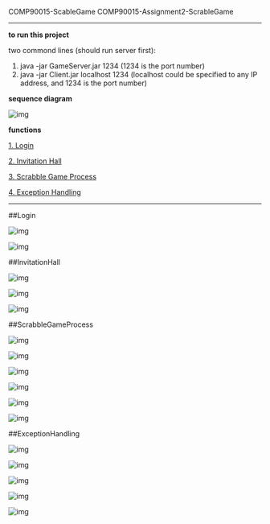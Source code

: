 COMP90015-ScableGame
COMP90015-Assignment2-ScrableGame

***

**to run this project**

two commond lines (should run server first):
1. java -jar GameServer.jar 1234 (1234 is the port number)
2. java -jar Client.jar localhost 1234 (localhost could be specified to any IP address, and 1234 is the port number)

**sequence diagram**

![img](https://github.com/GuannanDunkLi/COMP90015-ScrableGame/images/overview.png)

**functions**

[1. Login](#Login)

[2. Invitation Hall](#InvitationHall)

[3. Scrabble Game Process](#ScrabbleGameProcess)

[4. Exception Handling](#ExceptionHandling)

***

##Login

![img](https://github.com/GuannanDunkLi/COMP90015-ScrableGame/images/login1.png)

![img](https://github.com/GuannanDunkLi/COMP90015-ScrableGame/images/login2.png)

##InvitationHall

![img](https://github.com/GuannanDunkLi/COMP90015-ScrableGame/images/inv1.png)

![img](https://github.com/GuannanDunkLi/COMP90015-ScrableGame/images/inv2.png)

![img](https://github.com/GuannanDunkLi/COMP90015-ScrableGame/images/inv3.png)

##ScrabbleGameProcess

![img](https://github.com/GuannanDunkLi/COMP90015-ScrableGame/images/pro1.png)

![img](https://github.com/GuannanDunkLi/COMP90015-ScrableGame/images/pro2.png)

![img](https://github.com/GuannanDunkLi/COMP90015-ScrableGame/images/pro3.png)

![img](https://github.com/GuannanDunkLi/COMP90015-ScrableGame/images/pro4.png)

![img](https://github.com/GuannanDunkLi/COMP90015-ScrableGame/images/pro5.png)

![img](https://github.com/GuannanDunkLi/COMP90015-ScrableGame/images/pro6.png)

##ExceptionHandling

![img](https://github.com/GuannanDunkLi/COMP90015-ScrableGame/images/exc1.png)

![img](https://github.com/GuannanDunkLi/COMP90015-ScrableGame/images/exc2.png)

![img](https://github.com/GuannanDunkLi/COMP90015-ScrableGame/images/exc3.png)

![img](https://github.com/GuannanDunkLi/COMP90015-ScrableGame/images/exc4.png)

![img](https://github.com/GuannanDunkLi/COMP90015-ScrableGame/images/exc5.png)

